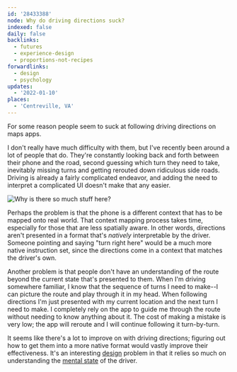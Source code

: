 ```yaml
---
id: '28433388'
node: Why do driving directions suck?
indexed: false
daily: false
backlinks:
  - futures
  - experience-design
  - proportions-not-recipes
forwardlinks:
  - design
  - psychology
updates:
  - '2022-01-10'
places:
  - 'Centreville, VA'
---
```

For some reason people seem to suck at following driving directions on maps apps. 

I don't really have much difficulty with them, but I've recently been around a lot of people that do. They're constantly looking back and forth between their phone and the road, second guessing which turn they need to take, inevitably missing turns and getting rerouted down ridiculous side roads. Driving is already a fairly complicated endeavor, and adding the need to interpret a complicated UI doesn't make that any easier. 

![](images/28433388/SRanBAFITv.webp "Why is there so much stuff here?")

Perhaps the problem is that the phone is a different context that has to be mapped onto real world. That context mapping process takes time, especially for those that are less spatially aware. In other words, directions aren't presented in a format that's *natively* interpretable by the driver. Someone pointing and saying "turn right here" would be a much more native instruction set, since the directions come in a context that matches the driver's own. 

Another problem is that people don't have an understanding of the route beyond the current state that's presented to them. When I'm driving somewhere familiar, I know that the sequence of turns I need to make--I can picture the route and play through it in my head. When following directions I'm just presented with my current location and the next turn I need to make. I completely rely on the app to guide me through the route without needing to know anything about it. The cost of making a mistake is very low; the app will reroute and I will continue following it turn-by-turn. 

It seems like there's a lot to improve on with driving directions; figuring out how to get them into a more native format would vastly improve their effectiveness. It's an interesting [design](design.md) problem in that it relies so much on understanding the [mental state](psychology.md) of the driver. 




